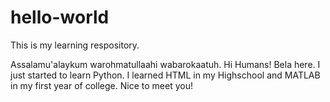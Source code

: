 # hello-world
This is my learning respository.

Assalamu'alaykum warohmatullaahi wabarokaatuh.
Hi Humans!
Bela here. I just started to learn Python. I learned HTML in my Highschool and MATLAB in my first year of college.
Nice to meet you!
